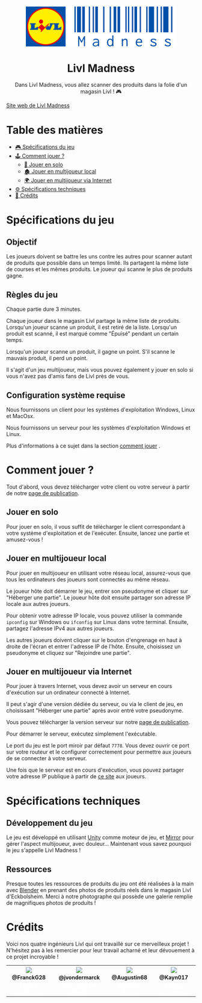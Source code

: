 <br/>
<br/>
<h1 align="center"><img src="./picture/Livl_Madness.png" width="400px"/>
<br/><br/>
  Livl Madness
</h1>
<p align="center">Dans Livl Madness, vous allez scanner des produits dans la folie d'un magasin Livl ! 🎮</p>

[Site web de Livl Madness](https://livl.franck-g.fr/)

# Table des matières

- [🎮 Spécifications du jeu](#Spécifications-du-jeu)
- [🕹️ Comment jouer ?](#Comment-jouer-?)
  - [🙋 Jouer en solo](#Jouer-en-solo)
  - [🏚️ Jouer en multijoueur local](#Jouer-en-multijoueur-local)
  - [🌍 Jouer en multijoueur via Internet](#Jouer-en-multijoueur-via-Internet)
- [⚙️ Spécifications techniques](#Spécifications-techniques)
- [💖 Crédits](#Crédits)

# Spécifications du jeu

## Objectif

Les joueurs doivent se battre les uns contre les autres pour scanner autant de produits que possible dans un temps limité. Ils partagent la même liste de courses et les mêmes produits. Le joueur qui scanne le plus de produits gagne.

## Règles du jeu

Chaque partie dure 3 minutes.

Chaque joueur dans le magasin Livl partage la même liste de produits. Lorsqu'un joueur scanne un produit, il est retiré de la liste. Lorsqu'un produit est scanné, il est marqué comme "Épuisé" pendant un certain temps.

Lorsqu'un joueur scanne un produit, il gagne un point. S'il scanne le mauvais produit, il perd un point.

Il s'agit d'un jeu multijoueur, mais vous pouvez également y jouer en solo si vous n'avez pas d'amis fans de Livl près de vous.

## Configuration système requise

Nous fournissons un client pour les systèmes d'exploitation Windows, Linux et MacOsx.

Nous fournissons un serveur pour les systèmes d'exploitation Windows et Linux.

Plus d'informations à ce sujet dans la section [comment jouer](#Comment-jouer-?) .

# Comment jouer ?

Tout d'abord, vous devez télécharger votre client ou votre serveur à partir de notre [page de publication](https://github.com/Livl-Corporation/livl-madness/releases).

## Jouer en solo

Pour jouer en solo, il vous suffit de télécharger le client correspondant à votre système d'exploitation et de l'exécuter.
Ensuite, lancez une partie et amusez-vous !

## Jouer en multijoueur local

Pour jouer en multijoueur en utilisant votre réseau local, assurez-vous que tous les ordinateurs des joueurs sont connectés au même réseau.

Le joueur hôte doit démarrer le jeu, entrer son pseudonyme et cliquer sur "Héberger une partie". Le joueur hôte doit ensuite partager son adresse IP locale aux autres joueurs.

Pour obtenir votre adresse IP locale, vous pouvez utiliser la commande `ipconfig` sur Windows ou `ifconfig` sur Linux dans votre terminal. Ensuite, partagez l'adresse IPv4 aux autres joueurs.

Les autres joueurs doivent cliquer sur le bouton d'engrenage en haut à droite de l'écran et entrer l'adresse IP de l'hôte.
Ensuite, choisissez un pseudonyme et cliquez sur "Rejoindre une partie".

## Jouer en multijoueur via Internet

Pour jouer à travers Internet, vous devez avoir un serveur en cours d'exécution sur un ordinateur connecté à Internet.

Il peut s'agir d'une version dédiée du serveur, ou via le client de jeu, en choisissant "Héberger une partie" après avoir entré votre pseudonyme.

Vous pouvez télécharger la version serveur sur notre [page de publication](https://github.com/Livl-Corporation/livl-madness/releases).

Pour démarrer le serveur, exécutez simplement l'exécutable.

Le port du jeu est le port miroir par défaut `7778`. Vous devez ouvrir ce port sur votre routeur et le configurer correctement pour permettre aux joueurs de se connecter à votre serveur.

Une fois que le serveur est en cours d'exécution, vous pouvez partager votre adresse IP publique à partir de [ce site](https://whatismyipaddress.com/) aux joueurs.

# Spécifications techniques

## Développement du jeu

Le jeu est développé en utilisant [Unity](https://unity.com/fr) comme moteur de jeu, et [Mirror](https://mirror-networking.com/) pour gérer l'aspect multijoueur, avec douleur... Maintenant vous savez pourquoi le jeu s'appelle Livl Madness !

## Ressources

Presque toutes les ressources de produits du jeu ont été réalisées à la main avec [Blender](https://www.blender.org/) en prenant des photos de produits réels dans le magasin Livl d'Eckbolsheim. Merci à notre photographe qui possède une galerie remplie de magnifiques photos de produits !

# Crédits

Voici nos quatre ingénieurs Livl qui ont travaillé sur ce merveilleux projet ! N'hésitez pas à les remercier pour leur travail acharné et leur dévouement à ce projet incroyable !

<table align="center">
  <tr>
    <th><img src="https://avatars.githubusercontent.com/u/19238963?v=4?v=4?size=115" width="115"><br><strong>@FranckG28</strong></th>
    <th><img  src="https://avatars.githubusercontent.com/u/62793491?v=4?size=115" width="115"><br><strong>@jvondermarck</strong></th>
    <th><img  src="https://avatars.githubusercontent.com/u/67447144?v=4?size=115" width="115"><br><strong>@Augustin68</strong></th>
    <th><img  src="https://avatars.githubusercontent.com/u/51646882?v=4?size=115" width="115"><br><strong>@Kayn017</strong></th>
  </tr>
  <tr align="center">
    <td><b><a href="https://github.com/FranckG28" style="color: white">Franck Gutmann</a></b></td>
    <td><b><a href="https://github.com/jvondermarck" style="color: white">Julien Von Der Marck</a></b></td>
    <td><b><a href="https://github.com/Augustin68" style="color: white">Raffael Di Pietro</a></b></td>
    <td><b><a href="https://github.com/Kayn017" style="color: white">Tanguy Gimenez</a></b></td>
  </tr>
</table>
